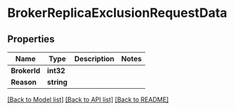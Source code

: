 # BrokerReplicaExclusionRequestData

## Properties

Name | Type | Description | Notes
------------ | ------------- | ------------- | -------------
**BrokerId** | **int32** |  | 
**Reason** | **string** |  | 

[[Back to Model list]](../README.md#documentation-for-models) [[Back to API list]](../README.md#documentation-for-api-endpoints) [[Back to README]](../README.md)


